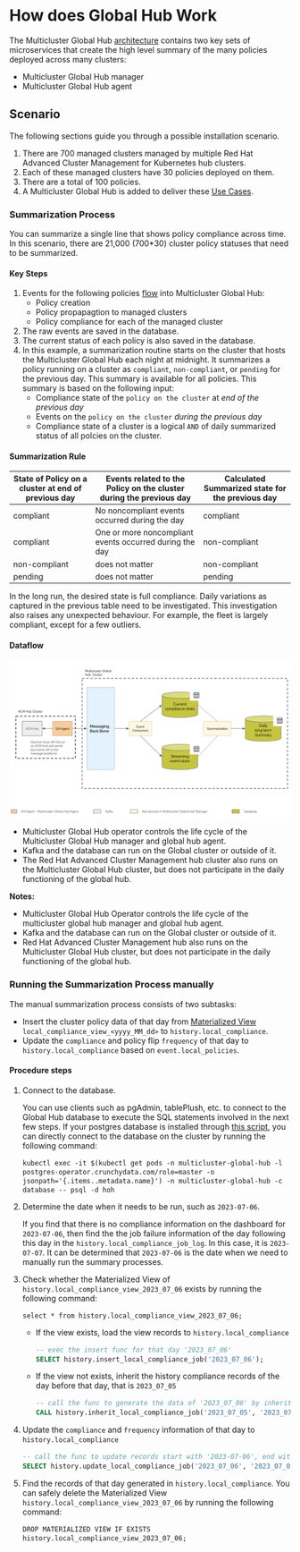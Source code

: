 # How does Global Hub Work
The Multicluster Global Hub [architecture](./README.md) contains two key sets of microservices that create the high level summary of the many policies deployed across many clusters:

- Multicluster Global Hub manager
- Multicluster Global Hub agent

## Scenario
The following sections guide you through a possible installation scenario.
1. There are 700 managed clusters managed by multiple Red Hat Advanced Cluster Management for Kubernetes hub clusters.
2. Each of these managed clusters have 30 policies deployed on them.
3. There are a total of 100 policies.
4. A Multicluster Global Hub is added to deliver these [Use Cases](./global_hub_use_cases.md).

### Summarization Process
You can summarize a single line that shows policy compliance across time. In this scenario, there are 21,000 (700*30) cluster policy statuses that need to be summarized. 

#### Key Steps
1. Events for the following policies [flow](#dataflow) into Multicluster Global Hub:
    - Policy creation
    - Policy propapagtion to managed clusters 
    - Policy compliance for each of the managed cluster 
1. The raw events are saved in the database.
1. The current status of each policy is also saved in the database.
1. In this example, a summarization routine starts on the cluster that hosts the Multicluster Global Hub each night at midnight. It summarizes a policy running on a cluster as `compliant`, `non-compliant`, or `pending` for the previous day. This summary is available for all policies. This summary is based on the following input:
    - Compliance state of the `policy on the cluster` at *end of the previous day*
    - Events on the `policy on the cluster` *during the previous day*
    - Compliance state of a cluster is a logical `AND` of daily summarized status of all polcies on the cluster.

#### Summarization Rule
|State of Policy on a cluster at end of previous day|Events related to the Policy on the cluster during the previous day| Calculated Summarized state for the previous day|
|---|---|---|
|compliant| No noncompliant events occurred during the day| compliant|
|compliant| One or more noncompliant events occurred during the day| non-compliant|
|non-compliant| does not matter| non-compliant|
|pending| does not matter| pending|

In the long run, the desired state is full compliance. Daily variations as captured in the previous table need to be investigated. This investigation also raises any unexpected behaviour. For example, the fleet is largely compliant, except for a few outliers.

#### Dataflow    
![DataflowDiagram](architecture/mcgh-data-flow.png)

- Multicluster Global Hub operator controls the life cycle of the Multicluster Global Hub manager and global hub agent.
- Kafka and the database can run on the Global cluster or outside of it.
- The Red Hat Advanced Cluster Management hub cluster also runs on the Multicluster Global Hub cluster, but does not participate in the daily functioning of the global hub.

**Notes:**
- Multicluster Global Hub Operator controls the life cycle of the multicluster global hub manager and global hub agent.
- Kafka and the database can run on the Global cluster or outside of it.
- Red Hat Advanced Cluster Management hub also runs on the Multicluster Global Hub cluster, but does not participate in the daily functioning of the global hub.

### Running the Summarization Process manually

The manual summarization process consists of two subtasks:
- Insert the cluster policy data of that day from [Materialized View](https://www.postgresql.org/docs/current/rules-materializedviews.html)  `local_compliance_view_<yyyy_MM_dd>` to `history.local_compliance`.
- Update the `compliance` and policy flip `frequency` of that day to `history.local_compliance` based on `event.local_policies`.

#### Procedure steps

1. Connect to the database.
   
   You can use clients such as pgAdmin, tablePlush, etc. to connect to the Global Hub database to execute the SQL statements involved in the next few steps. If your postgres database is installed through [this script](../operator/config/samples/storage/deploy_postgres.sh), you can directly connect to the database on the cluster by running the following command:
   ```
   kubectl exec -it $(kubectl get pods -n multicluster-global-hub -l postgres-operator.crunchydata.com/role=master -o jsonpath='{.items..metadata.name}') -n multicluster-global-hub -c database -- psql -d hoh
   ```
       
2. Determine the date when it needs to be run, such as `2023-07-06`.

    If you find that there is no compliance information on the dashboard for `2023-07-06`, then find the the job failure information of the day following this day in the `history.local_compliance_job_log`. In this case, it is `2023-07-07`. It can be determined that `2023-07-06` is the date when we need to manually run the summary processes.

3. Check whether the Materialized View of `history.local_compliance_view_2023_07_06` exists by running the following command:
    ```
    select * from history.local_compliance_view_2023_07_06;
    ```
    - If the view exists, load the view records to `history.local_compliance`
      ```sql
      -- exec the insert func for that day '2023_07_06'
      SELECT history.insert_local_compliance_job('2023_07_06');
      ```

    - If the view not exists, inherit the history compliance records of the day before that day, that is `2023_07_05`
      ```sql
      -- call the func to generate the data of '2023_07_06' by inheriting '2023_07_05'
      CALL history.inherit_local_compliance_job('2023_07_05', '2023_07_06');
      ```

4. Update the `compliance` and `frequency` information of that day to `history.local_compliance`
    ```sql
    -- call the func to update records start with '2023-07-06', end with '2023-07-07'
    SELECT history.update_local_compliance_job('2023_07_06', '2023_07_07');
    ```
5. Find the records of that day generated in `history.local_compliance`. You can safely delete the Materialized View `history.local_compliance_view_2023_07_06` by running the following command:
    ```
    DROP MATERIALIZED VIEW IF EXISTS history.local_compliance_view_2023_07_06;
    ```